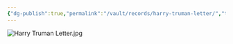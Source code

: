 ```yaml
---
{"dg-publish":true,"permalink":"/vault/records/harry-truman-letter/","tags":["Emory-Garfield-Kincaid"]}
---
```


![Harry Truman Letter.jpg](/img/user/assets/Harry_Truman_Letter.resources/Harry%20Truman%20Letter.jpg)
